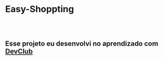 <h1 text-align="cennter"> Easy-Shoppting</h1>
<br><br>
<h2>Esse projeto eu desenvolvi no aprendizado com <a href="http://rodolfomori.com.br/devclub">DevClub</a></h2>
